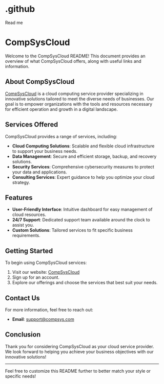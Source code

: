 # .github
Read me
# CompSysCloud

Welcome to the CompSysCloud README! This document provides an overview of what CompSysCloud offers, along with useful links and information.

## About CompSysCloud

[CompSysCloud](http://www.compsyscloud.com/) is a cloud computing service provider specializing in innovative solutions tailored to meet the diverse needs of businesses. Our goal is to empower organizations with the tools and resources necessary for efficient operation and growth in a digital landscape.

## Services Offered

CompSysCloud provides a range of services, including:

- **Cloud Computing Solutions**: Scalable and flexible cloud infrastructure to support your business needs.
- **Data Management**: Secure and efficient storage, backup, and recovery solutions.
- **Security Services**: Comprehensive cybersecurity measures to protect your data and applications.
- **Consulting Services**: Expert guidance to help you optimize your cloud strategy.

## Features

- **User-Friendly Interface**: Intuitive dashboard for easy management of cloud resources.
- **24/7 Support**: Dedicated support team available around the clock to assist you.
- **Custom Solutions**: Tailored services to fit specific business requirements.

## Getting Started

To begin using CompSysCloud services:

1. Visit our website: [CompSysCloud](http://www.compsyscloud.com/)
2. Sign up for an account.
3. Explore our offerings and choose the services that best suit your needs.

## Contact Us

For more information, feel free to reach out:

- **Email**: support@compsys.com

## Conclusion

Thank you for considering CompSysCloud as your cloud service provider. We look forward to helping you achieve your business objectives with our innovative solutions!

---

Feel free to customize this README further to better match your style or specific needs!
